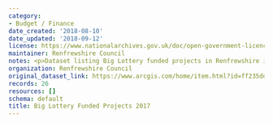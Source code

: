 ```yaml
---
category:
- Budget / Finance
date_created: '2018-08-10'
date_updated: '2018-09-12'
license: https://www.nationalarchives.gov.uk/doc/open-government-licence/version/3/
maintainer: Renfrewshire Council
notes: <p>Dataset listing Big Lottery funded projects in Renfrewshire in 2017.</p>
organization: Renfrewshire Council
original_dataset_link: https://www.arcgis.com/home/item.html?id=ff235ddc77b64f1a8ccea9781b97f572
records: 26
resources: []
schema: default
title: Big Lottery Funded Projects 2017
---
```

